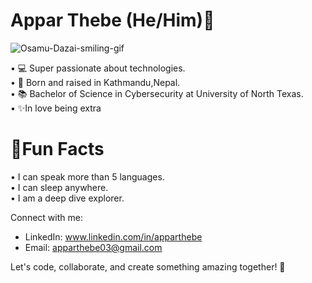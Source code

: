 # <h1> Appar Thebe (He/Him)🔭</h1>
![Osamu-Dazai-smiling-gif](https://github.com/Apparlim/Apparlim/assets/142485188/55c80222-aded-4292-9e9d-b8867d7b3963)


• 💻 Super passionate about technologies.     
• 🐣 Born and raised in Kathmandu,Nepal.      
• 📚 Bachelor of Science in Cybersecurity at University of North Texas.      
• ✨In love being extra 

# <h1>🦾Fun Facts</h1>
• I can speak more than 5 languages.   
• I can sleep anywhere.  
• I am a deep dive explorer.   


Connect with me:
- LinkedIn: www.linkedin.com/in/apparthebe
- Email: apparthebe03@gmail.com     

Let's code, collaborate, and create something amazing together! 🚀
